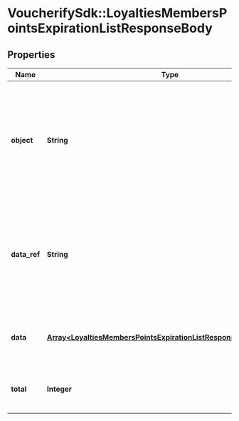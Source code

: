 # VoucherifySdk::LoyaltiesMembersPointsExpirationListResponseBody

## Properties

| Name | Type | Description | Notes |
| ---- | ---- | ----------- | ----- |
| **object** | **String** | The type of the object represented by JSON. This object stores information about loyalty points expiration buckets in a dictionary. | [default to &#39;list&#39;] |
| **data_ref** | **String** | Identifies the name of the attribute that contains the array of loyalty points expiration bucket objects. | [default to &#39;data&#39;] |
| **data** | [**Array&lt;LoyaltiesMembersPointsExpirationListResponseBodyDataItem&gt;**](LoyaltiesMembersPointsExpirationListResponseBodyDataItem.md) | Contains array of loyalty points expiration buckets. |  |
| **total** | **Integer** | Total number of point expiration buckets. |  |


